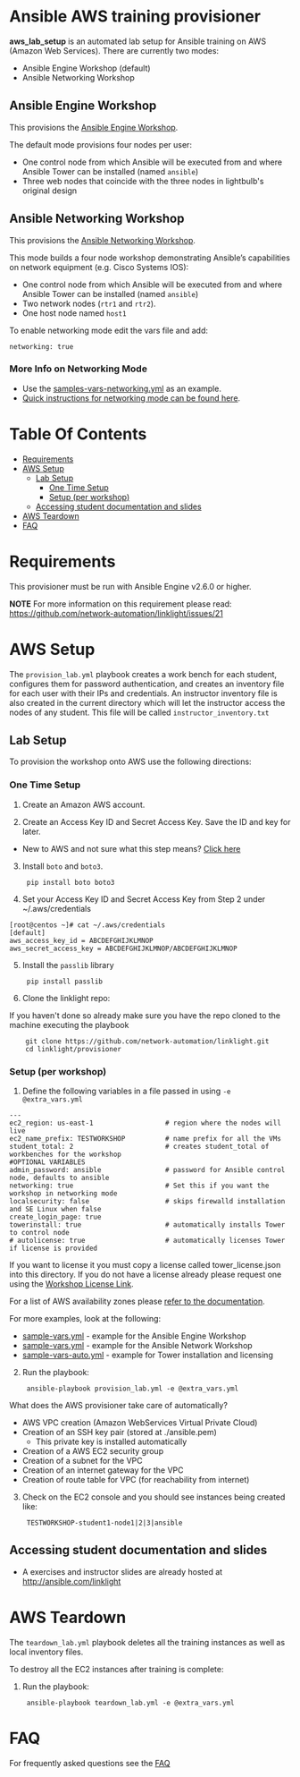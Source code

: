 # Ansible AWS training provisioner
**aws_lab_setup** is an automated lab setup for Ansible training on AWS (Amazon Web Services).  There are currently two modes:
 - Ansible Engine Workshop (default)
 - Ansible Networking Workshop

## Ansible Engine Workshop
This provisions the [Ansible Engine Workshop](../exercises/ansible_engine).

The default mode provisions four nodes per user:
* One control node from which Ansible will be executed from and where Ansible Tower can be installed (named `ansible`)
* Three web nodes that coincide with the three nodes in lightbulb's original design

## Ansible Networking Workshop
This provisions the [Ansible Networking Workshop](../exercises/networking).  

This mode builds a four node workshop demonstrating Ansible’s capabilities on network equipment (e.g. Cisco Systems IOS):
* One control node from which Ansible will be executed from and where Ansible Tower can be installed (named `ansible`)
* Two network nodes (`rtr1` and `rtr2`).
* One host node named `host1`

To enable networking mode edit the vars file and add:

```
networking: true
```

### More Info on Networking Mode

- Use the [samples-vars-networking.yml](samples-vars-networking.yml) as an example.  
- [Quick instructions for networking mode can be found here](../docs/network_quick_instructions.md).

# Table Of Contents
- [Requirements](#requirements)
- [AWS Setup](#aws-setup)
  - [Lab Setup](#lab-setup)
    - [One Time Setup](#one-time-setup)
    - [Setup (per workshop)](#setup-per-workshop)
  - [Accessing student documentation and slides](#Accessing-student-documentation-and-slides)
- [AWS Teardown](#aws-teardown)
- [FAQ](../docs/faq.md)

# Requirements

This provisioner  must be run with Ansible Engine v2.6.0 or higher.

**NOTE** For more information on this requirement please read: https://github.com/network-automation/linklight/issues/21

# AWS Setup

The `provision_lab.yml` playbook creates a work bench for each student, configures them for password authentication, and creates an inventory file for each user with their IPs and credentials. An instructor inventory file is also created in the current directory which will let the instructor access the nodes of any student.  This file will be called `instructor_inventory.txt`

## Lab Setup

To provision the workshop onto AWS use the following directions:

### One Time Setup

1. Create an Amazon AWS account.

2. Create an Access Key ID and Secret Access Key.  Save the ID and key for later.

  - New to AWS and not sure what this step means?  [Click here](../docs/aws-directions/AWSHELP.md)

3. Install `boto` and `boto3`.

        pip install boto boto3

4. Set your Access Key ID and Secret Access Key from Step 2 under ~/.aws/credentials

```
[root@centos ~]# cat ~/.aws/credentials
[default]
aws_access_key_id = ABCDEFGHIJKLMNOP
aws_secret_access_key = ABCDEFGHIJKLMNOP/ABCDEFGHIJKLMNOP
```

5. Install the `passlib` library

        pip install passlib

6. Clone the linklight repo:

If you haven't done so already make sure you have the repo cloned to the machine executing the playbook

        git clone https://github.com/network-automation/linklight.git
        cd linklight/provisioner

### Setup (per workshop)

1. Define the following variables in a file passed in using `-e @extra_vars.yml`

```
---
ec2_region: us-east-1                  # region where the nodes will live
ec2_name_prefix: TESTWORKSHOP          # name prefix for all the VMs
student_total: 2                       # creates student_total of workbenches for the workshop
#OPTIONAL VARIABLES
admin_password: ansible                # password for Ansible control node, defaults to ansible
networking: true                       # Set this if you want the workshop in networking mode
localsecurity: false                   # skips firewalld installation and SE Linux when false
create_login_page: true
towerinstall: true                     # automatically installs Tower to control node
# autolicense: true                    # automatically licenses Tower if license is provided
```

If you want to license it you must copy a license called tower_license.json into this directory.  If you do not have a license already please request one using the [Workshop License Link](https://www.ansible.com/workshop-license).

For a list of AWS availability zones please [refer to the documentation](https://docs.aws.amazon.com/AmazonRDS/latest/UserGuide/Concepts.RegionsAndAvailabilityZones.html).


For more examples, look at the following:
- [sample-vars.yml](sample-vars.yml) - example for the Ansible Engine Workshop
- [sample-vars.yml](sample-vars-networking.yml) - example for the Ansible Network Workshop
- [sample-vars-auto.yml](sample-vars-auto.yml) - example for Tower installation and licensing

2. Run the playbook:

        ansible-playbook provision_lab.yml -e @extra_vars.yml

What does the AWS provisioner take care of automatically?
- AWS VPC creation (Amazon WebServices Virtual Private Cloud)
- Creation of an SSH key pair (stored at ./ansible.pem)
  - This private key is installed automatically
- Creation of a AWS EC2 security group
- Creation of a subnet for the VPC
- Creation of an internet gateway for the VPC
- Creation of route table for VPC (for reachability from internet)

3. Check on the EC2 console and you should see instances being created like:

        TESTWORKSHOP-student1-node1|2|3|ansible

## Accessing student documentation and slides

  * A exercises and instructor slides are already hosted at http://ansible.com/linklight

# AWS Teardown

The `teardown_lab.yml` playbook deletes all the training instances as well as local inventory files.

To destroy all the EC2 instances after training is complete:

1. Run the playbook:

        ansible-playbook teardown_lab.yml -e @extra_vars.yml

# FAQ
For frequently asked questions see the [FAQ](../docs/faq.md)
